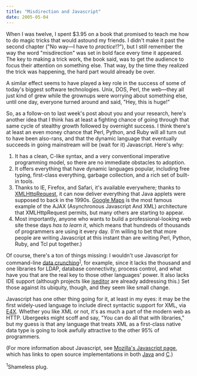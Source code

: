```yaml
---
title: "Misdirection and Javascript"
date: 2005-05-04
---
```

<p>When I was twelve, I spent $3.95 on a book that promised to teach
me how to do magic tricks that would astound my friends.  I didn't
make it past the second chapter ("No way—I have to
<em>practice</em>!?"), but I still remember the way the word
"misdirection" was set in bold face every time it appeared.  The key
to making a trick work, the book said, was to get the audience to
focus their attention on something else.  That way, by the time they
realized the trick was happening, the hard part would already be
over.</p>

<p>A similar effect seems to have played a key role in the success of
some of today's biggest software technologies.  Unix, DOS, Perl, the
web—they all just kind of grew while the grownups were worrying
about something else, until one day, everyone turned around and said,
"Hey, this is huge!"</p>

<p>So, as a follow-on to last week's post about you and
your research, here's another idea that I think has at least a
fighting chance of going through that same cycle of stealthy growth
followed by overnight success.  I think there's at least an even money
chance that Perl, Python, and Ruby will all turn out to have been
also-rans, and that the dynamic language that eventually succeeds in
going mainstream will be (wait for it) Javascript.  Here's why:</p>

<ol>

<li>It has a clean, C-like syntax, and a very conventional imperative
programming model, so there are no immediate obstacles to
adoption.</li>

<li>It offers everything that have dynamic languages popular,
including free typing, first-class everything, garbage collection, and
a rich set of built-in tools.</li>

<li>Thanks to IE, Firefox, and Safari, it's available everywhere;
thanks to <a href="http://www.xml.com/pub/a/2005/02/09/xml-http-request.html">XMLHttpRequest</a>,
it can now deliver everything that Java applets were supposed to back
in the 1990s.  <a href="http://maps.google.com/">Google Maps</a> is
the most famous example of the AJAX (Asynchronous Javascript And XML)
architecture that XMLHttpRequest permits, but many others are starting
to appear.</li>

<li>Most importantly, anyone who wants to build a professional-looking
web site these days <em>has to learn it</em>, which means that
hundreds of thousands of programmers are using it every day.  (I'm
willing to bet that more people are writing Javascript at this instant
than are writing Perl, Python, Ruby, and Tcl put together.)</li>

</ol>

<p>Of course, there's a ton of things missing: I wouldn't use
Javascript for command-line <a href="http://www.amazon.com/exec/obidos/ASIN/0974514071">data
crunching</a><sup><a href="#1">1</a></sup>, for example, since it
lacks the thousand and one libraries for LDAP, database connectivity,
process control, and what have you that are the real key to those
other languages' power.  It also lacks IDE support (although projects
like <a href="http://JSEditor.sourceforge.net/">jseditor</a> are
already addressing this.)  Set those against its ubiquity, though, and
they seem like small change.</p>

<p>Javascript has one other thing going for it, at least in my eyes:
it may be the first widely-used language to include direct syntactic
support for XML, via <a href="http://weblog.infoworld.com/udell/2004/09/29.html">E4X</a>.
Whether you like XML or not, it's as much a part of the modern web as
HTTP.  Ubergeeks might scoff and say, "You can do all that with
libraries," but my guess is that any language that treats XML as a
first-class native data type is going to look awfully attractive to
the other 95% of programmers.</p>

<p>(For more information about Javascript, see <a href="http://www.mozilla.org/js/">Mozilla's Javascript page</a>, which
has links to open source implementations in both <a href="http://www.mozilla.org/rhino/">Java</a> and <a href="http://www.mozilla.org/js/spidermonkey/">C</a>.)</p>

<p><a name="1"><sup>1</sup></a>Shameless plug.</p>
